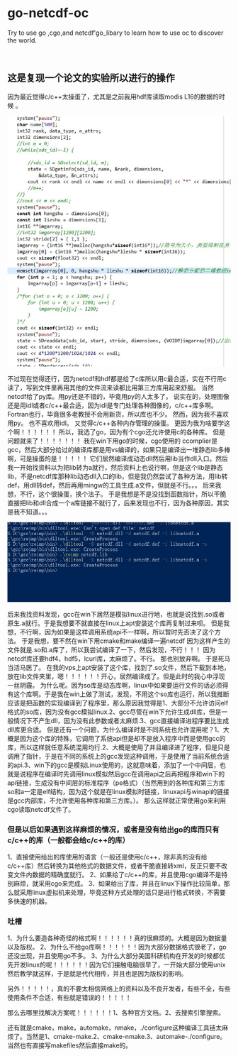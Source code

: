 # go-netcdf-oc
Try to use go ,cgo,and netcdf'go_libary to learn how to use oc to discover the world. 

![]()
## 这是复现一个论文的实验所以进行的操作
因为最近觉得c/c++太操蛋了，尤其是之前我用hdf库读取modis L16的数据的时候 。

![](jpg/go2.JPG)

不过现在觉得还行，因为netcdf和hdf都是给了c库所以用c最合适，实在不行用c读了，写到文件里再用其他的文件流来读都比用第三方库用起来舒服。
当然netcdf给了py库。用py还是不错的，毕竟用py的人太多了。
说实在的，处理图像还是用idl或者c/c++最合适，因为idl是专门处理各种图像的，c/c++库多啊。Fortran也行，毕竟很多老教授不会用新货，所以库也不少。
然而，因为我不喜欢用py。
也不喜欢用idl。
又觉得c/c++各种内存管理的操蛋。
更因为我为啥要学这个啊！！！！！！
所以，我选了go，因为有个cgo还允许使用c的各种库。
但是问题就来了！！！！！！！
我在win下用go的时候，cgo使用的 ccomplier是gcc，然后大部分给过的编译库都是用vs编译的，如果只是编译出一堆静态lib多棒啊，可是操蛋的是！！！！！
它们居然编译成动态dll然后用lib当作dll入口。然后我一开始找资料以为把lib转为a就行，然后资料上也说行啊，但是这个lib是静态lib，不是netcdf库那种lib动态dll入口的lib，但是我仍然尝试了各种方法，用lib转def，用dll转def，然后再用mingw的工具生成.a文件，但就是不行。。。
后来我想，不行，这个很操蛋，换个法子。
于是我想是不是没找到函数指针，所以干脆直接把lib和dll合成一个a库链接不就行了，后来发现也不行，因为各种原因，其实是我不知道。。。

![](jpg/go3.JPG)

后来我找资料发现，gcc在win下居然是模拟linux进行地，也就是说找到.so或者原生.a就行。于是我想要不就直接在linux上apt安装这个库再复制过来呗。
但是我想，不行啊，因为如果是这样调用系统api不一样啊，所以暂时先否决了这个方法。
于是我想，要不然在win下用cmake和make编译一遍netcdf 因为这样产生的文件就是.so和.a库了，所以我尝试编译了一下，然后发现，不行！！！
因为netcdf库还要hdf4，hdf5，lcurl库，太麻烦了。不行。
那也别放弃啊。
于是死马当活马医了。
在我的vps上apt安装了这个库，找到了.so文件，然后下载到本地，放在lib文件夹里，嗯！！！！！！开心，居然编译成了。但是此时的我心中浮现一丝阴霾。
为什么呢。因为so库是动态库啊，linux中如果要运行文件的话必须得有这个库啊。于是我在win上做了测试，发现，不用这个so库也运行，所以我推断应该是把函数的实现编译到了程序里，那么原因我觉得是1、大部分不允许访问elf格式的so库，因为没有gcc模拟linux.2、gcc尽管在win下允许生成dll库，但是一般情况下不产生dll，因为没有此参数或者太麻烦.3、gcc直接编译进程序要比生成dll库更合适。
但是还有一个问题，为什么编译时是不同系统也允许混用呢？1、大概是因为这个库的特殊，它调用了系统api但是却不是放入程序中而是使用gcc的库，所以这样就任意系统混用均行.2、大概是使用了并且编译进了程序，但是只是调用了指针，于是在不同的系统上的gcc发现这种调用，于是使用了当前系统合适的api.3、win下的gcc是模拟Linux使用的，这就意味着，添加了一个中间层，也就是说程序在编译时先调用linux模拟然后gcc在调用api之后再把程序和win下的api链接，生成没有中间层的标准程序（pe格式）（当然用到的各种库和第三方库so和a一定是elf结构，因为这个就是在linux模拟时链接，linuxapi与winapi的链接是gcc内部库，不允许使用各种库和第三方库。）。
那么这样就正常使用go来利用cgo读取netcdf文件了。
### 但是以后如果遇到这样麻烦的情况，或者是没有给出go的库而只有c/c++的库（一般都会给c/c++的库）
1、直接使用给出的库使用的语言（一般还是使用c/c++，除非真的没有给c/c++库）然后转换为其他格式的数据文件，或者干脆直接转xml，反正只要不改变文件内数据的精确度就行。
2、如果给了c/c++的库，并且使用cgo编译不是特别麻烦，就采用cgo来完成。
3、如果给出了库，并且在linux下操作比较简单，那么就采用linux虚拟机来处理，毕竟这种方式处理的话只是进行格式转换，不需要多快速的机器。
### 吐槽
1、为什么要造各种奇怪的格式啊！！！！！！真的很麻烦的。大概是因为数据量以及版权。
2、为什么不给go库啊！！！！！！因为大部分数据格式很老了，go还没出现，并且使用go不多。
3、为什么大部分美国科研机构在开发的时候都优先开发linux的呢！！！！！！因为它们接触电脑很早了，一开始大部分使用unix然后教学就这样，于是就是代代相传，并且也是因为版权的影响。



另外！！！！！，真的不要太相信网络上的资料以及不良开发者，有些不全，有些使用条件不合适，有些就是错误的！！！！！





那么去哪里找解决方案呢！！！！！！1、各种官方文档。2、去搜索引擎搜索。





还有就是cmake，make，automake，nmake，./configure这种编译工具链太麻烦了。当然是1、cmake-make.2、cmake-nmake.3、automake-./configure。当然也有直接写makefiles然后直接make的。
 
